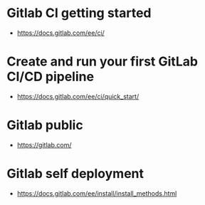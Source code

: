 # Gitlab CI getting started

- https://docs.gitlab.com/ee/ci/

# Create and run your first GitLab CI/CD pipeline

- https://docs.gitlab.com/ee/ci/quick_start/

# Gitlab public

- https://gitlab.com/

# Gitlab self deployment

- https://docs.gitlab.com/ee/install/install_methods.html
